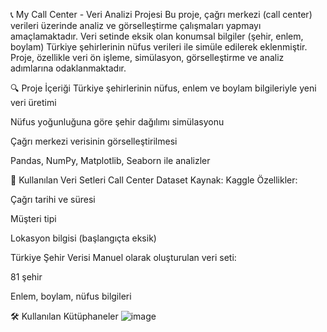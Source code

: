 📞 My Call Center - Veri Analizi Projesi
Bu proje, çağrı merkezi (call center) verileri üzerinde analiz ve görselleştirme çalışmaları yapmayı amaçlamaktadır. Veri setinde eksik olan konumsal bilgiler (şehir, enlem, boylam) Türkiye şehirlerinin nüfus verileri ile simüle edilerek eklenmiştir. Proje, özellikle veri ön işleme, simülasyon, görselleştirme ve analiz adımlarına odaklanmaktadır.

🔍 Proje İçeriği
Türkiye şehirlerinin nüfus, enlem ve boylam bilgileriyle yeni veri üretimi

Nüfus yoğunluğuna göre şehir dağılımı simülasyonu

Çağrı merkezi verisinin görselleştirilmesi

Pandas, NumPy, Matplotlib, Seaborn ile analizler

📂 Kullanılan Veri Setleri
Call Center Dataset
Kaynak: Kaggle
Özellikler:

Çağrı tarihi ve süresi

Müşteri tipi

Lokasyon bilgisi (başlangıçta eksik)

Türkiye Şehir Verisi
Manuel olarak oluşturulan veri seti:

81 şehir

Enlem, boylam, nüfus bilgileri

🛠️ Kullanılan Kütüphaneler
![image](https://github.com/user-attachments/assets/cacf3a98-3e04-40e3-8d34-8feb391a1a15)
